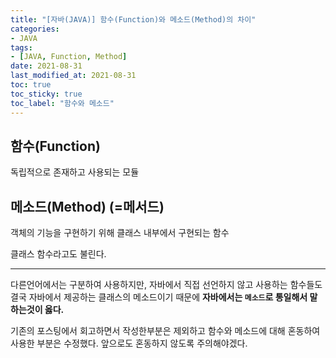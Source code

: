 ```yaml
---
title: "[자바(JAVA)] 함수(Function)와 메소드(Method)의 차이"
categories:
- JAVA
tags: 
- [JAVA, Function, Method]
date: 2021-08-31
last_modified_at: 2021-08-31
toc: true
toc_sticky: true
toc_label: "함수와 메소드"
---
```


## 함수(Function)

독립적으로 존재하고 사용되는 모듈


## 메소드(Method) (=메서드)

객체의 기능을 구현하기 위해 클래스 내부에서 구현되는 함수

클래스 함수라고도 불린다.

* * *
다른언어에서는 구분하여 사용하지만, 자바에서 직접 선언하지 않고 사용하는 함수들도 결국 자바에서 제공하는 클래스의 메소드이기 때문에 **자바에서는 `메소드`로 통일해서 말하는것이 옳다.**   

기존의 포스팅에서 회고하면서 작성한부분은 제외하고 함수와 메소드에 대해 혼동하여 사용한 부분은 수정했다. 앞으로도 혼동하지 않도록 주의해야겠다.